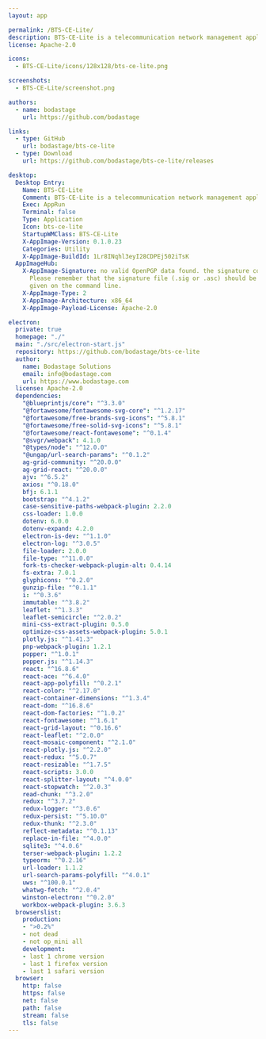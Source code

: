 ```yaml
---
layout: app

permalink: /BTS-CE-Lite/
description: BTS-CE-Lite is a telecommunication network management application
license: Apache-2.0

icons:
  - BTS-CE-Lite/icons/128x128/bts-ce-lite.png

screenshots:
  - BTS-CE-Lite/screenshot.png

authors:
  - name: bodastage
    url: https://github.com/bodastage

links:
  - type: GitHub
    url: bodastage/bts-ce-lite
  - type: Download
    url: https://github.com/bodastage/bts-ce-lite/releases

desktop:
  Desktop Entry:
    Name: BTS-CE-Lite
    Comment: BTS-CE-Lite is a telecommunication network management application
    Exec: AppRun
    Terminal: false
    Type: Application
    Icon: bts-ce-lite
    StartupWMClass: BTS-CE-Lite
    X-AppImage-Version: 0.1.0.23
    Categories: Utility
    X-AppImage-BuildId: 1Lr8INqhl3eyI28CDPEj502iTsK
  AppImageHub:
    X-AppImage-Signature: no valid OpenPGP data found. the signature could not be verified.
      Please remember that the signature file (.sig or .asc) should be the first file
      given on the command line.
    X-AppImage-Type: 2
    X-AppImage-Architecture: x86_64
    X-AppImage-Payload-License: Apache-2.0

electron:
  private: true
  homepage: "./"
  main: "./src/electron-start.js"
  repository: https://github.com/bodastage/bts-ce-lite
  author:
    name: Bodastage Solutions
    email: info@bodastage.com
    url: https://www.bodastage.com
  license: Apache-2.0
  dependencies:
    "@blueprintjs/core": "^3.3.0"
    "@fortawesome/fontawesome-svg-core": "^1.2.17"
    "@fortawesome/free-brands-svg-icons": "^5.8.1"
    "@fortawesome/free-solid-svg-icons": "^5.8.1"
    "@fortawesome/react-fontawesome": "^0.1.4"
    "@svgr/webpack": 4.1.0
    "@types/node": "^12.0.0"
    "@ungap/url-search-params": "^0.1.2"
    ag-grid-community: "^20.0.0"
    ag-grid-react: "^20.0.0"
    ajv: "^6.5.2"
    axios: "^0.18.0"
    bfj: 6.1.1
    bootstrap: "^4.1.2"
    case-sensitive-paths-webpack-plugin: 2.2.0
    css-loader: 1.0.0
    dotenv: 6.0.0
    dotenv-expand: 4.2.0
    electron-is-dev: "^1.1.0"
    electron-log: "^3.0.5"
    file-loader: 2.0.0
    file-type: "^11.0.0"
    fork-ts-checker-webpack-plugin-alt: 0.4.14
    fs-extra: 7.0.1
    glyphicons: "^0.2.0"
    gunzip-file: "^0.1.1"
    i: "^0.3.6"
    immutable: "^3.8.2"
    leaflet: "^1.3.3"
    leaflet-semicircle: "^2.0.2"
    mini-css-extract-plugin: 0.5.0
    optimize-css-assets-webpack-plugin: 5.0.1
    plotly.js: "^1.41.3"
    pnp-webpack-plugin: 1.2.1
    popper: "^1.0.1"
    popper.js: "^1.14.3"
    react: "^16.8.6"
    react-ace: "^6.4.0"
    react-app-polyfill: "^0.2.1"
    react-color: "^2.17.0"
    react-container-dimensions: "^1.3.4"
    react-dom: "^16.8.6"
    react-dom-factories: "^1.0.2"
    react-fontawesome: "^1.6.1"
    react-grid-layout: "^0.16.6"
    react-leaflet: "^2.0.0"
    react-mosaic-component: "^2.1.0"
    react-plotly.js: "^2.2.0"
    react-redux: "^5.0.7"
    react-resizable: "^1.7.5"
    react-scripts: 3.0.0
    react-splitter-layout: "^4.0.0"
    react-stopwatch: "^2.0.3"
    read-chunk: "^3.2.0"
    redux: "^3.7.2"
    redux-logger: "^3.0.6"
    redux-persist: "^5.10.0"
    redux-thunk: "^2.3.0"
    reflect-metadata: "^0.1.13"
    replace-in-file: "^4.0.0"
    sqlite3: "^4.0.6"
    terser-webpack-plugin: 1.2.2
    typeorm: "^0.2.16"
    url-loader: 1.1.2
    url-search-params-polyfill: "^4.0.1"
    uws: "^100.0.1"
    whatwg-fetch: "^2.0.4"
    winston-electron: "^0.2.0"
    workbox-webpack-plugin: 3.6.3
  browserslist:
    production:
    - ">0.2%"
    - not dead
    - not op_mini all
    development:
    - last 1 chrome version
    - last 1 firefox version
    - last 1 safari version
  browser:
    http: false
    https: false
    net: false
    path: false
    stream: false
    tls: false
---
```


